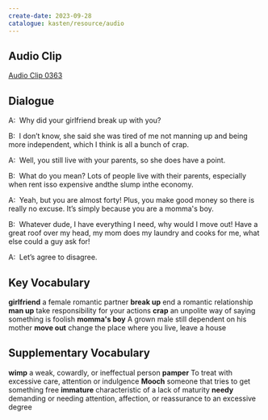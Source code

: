 ```yaml
---
create-date: 2023-09-28
catalogue: kasten/resource/audio
---
```


## Audio Clip
[Audio Clip 0363](https://archive.org/download/englishpod_all/englishpod_0363dg.mp3)

## Dialogue
A:  Why did your girlfriend break up with you? 

B:  I don’t know, she said she was tired of me not manning up  and being more independent, which I think is all a bunch of crap. 

A:  Well, you still live with your parents, so she does have a point. 

B:  What do you mean?  Lots of people live with their parents, especially when rent isso expensive andthe slump inthe economy. 

A:  Yeah, but you are almost forty! Plus, you make good money so there is really no excuse. It’s simply because you are a momma's boy. 

B:  Whatever dude, I have everything I need, why would I move out! Have a great roof over my head, my mom does my laundry and cooks for me, what else could a guy ask for! 

A:  Let’s agree to disagree. 

## Key Vocabulary
**girlfriend**       a female romantic partner
**break up**         end a romantic relationship
**man up**           take responsibility for your actions
**crap**             an unpolite way of saying something is foolish
**momma's boy**      A grown male still dependent on his mother
**move out**         change the place where you live, leave a house

## Supplementary Vocabulary
**wimp**          a weak, cowardly, or ineffectual person
**pamper**        To treat with excessive care, attention or indulgence
**Mooch**         someone that tries to get something free
**immature**      characteristic of a lack of maturity
**needy**         demanding or needing attention, affection, or reassurance to an excessive degree
